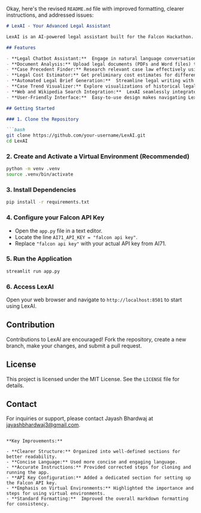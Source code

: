 Okay, here's the revised `README.md` file with improved formatting, clearer instructions, and addressed issues:

```markdown
# LexAI - Your Advanced Legal Assistant

LexAI is an AI-powered legal assistant built for the Falcon Hackathon. It leverages the cutting-edge capabilities of the Falcon LLM to simplify legal processes, making legal information and tools accessible to everyone.

## Features

- **Legal Chatbot Assistant:**  Engage in natural language conversations to get instant answers to your legal questions.
- **Document Analysis:** Upload legal documents (PDFs and Word files) to extract key information, identify potential issues, and get concise summaries.
- **Case Precedent Finder:** Research relevant case law effectively using AI-powered search based on your specific legal queries.
- **Legal Cost Estimator:** Get preliminary cost estimates for different legal case types and complexities, helping you plan your budget. 
- **Automated Legal Brief Generation:**  Streamline legal writing with AI-assisted brief generation, creating structured documents based on your input.
- **Case Trend Visualizer:** Explore visualizations of historical legal case data to gain insights into trends and patterns.
- **Web and Wikipedia Search Integration:**  LexAI seamlessly integrates information from trusted online sources to provide comprehensive legal insights.
- **User-Friendly Interface:**  Easy-to-use design makes navigating LexAI intuitive, even for those without extensive legal background.

## Getting Started

### 1. Clone the Repository

```bash
git clone https://github.com/your-username/LexAI.git 
cd LexAI
```

### 2. Create and Activate a Virtual Environment (Recommended)

```bash
python -m venv .venv  
source .venv/bin/activate  
```

### 3. Install Dependencies

```bash
pip install -r requirements.txt 
```

### 4. Configure your Falcon API Key

- Open the `app.py` file in a text editor.
- Locate the line `AI71_API_KEY = "falcon api key"`.
- Replace `"falcon api key"` with your actual API key from AI71. 

### 5. Run the Application

```bash
streamlit run app.py 
```

### 6. Access LexAI

Open your web browser and navigate to `http://localhost:8501` to start using LexAI.

## Contribution

Contributions to LexAI are encouraged! Fork the repository, create a new branch, make your changes, and submit a pull request.

## License

This project is licensed under the MIT License. See the `LICENSE` file for details.

## Contact

For inquiries or support, please contact Jayash Bhardwaj at jayashbhardwaj3@gmail.com.

```

**Key Improvements:**

- **Clearer Structure:** Organized into well-defined sections for better readability.
- **Concise Language:** Used more concise and engaging language.
- **Accurate Instructions:** Provided corrected steps for cloning and running the app.
- **API Key Configuration:** Added a dedicated section for setting up the Falcon API key.
- **Emphasis on Virtual Environments:** Highlighted the importance and steps for using virtual environments.
- **Standard Formatting:**  Improved the overall markdown formatting for consistency.
